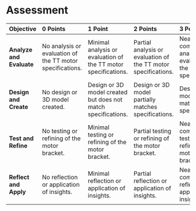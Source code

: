 # Assessment

| Objective                | 0 Points                                                  | 1 Point                                                      | 2 Points                                                     | 3 Points                                                     | 4 Points                                                     |
| :----------------------- | :-------------------------------------------------------- | :----------------------------------------------------------- | :----------------------------------------------------------- | :----------------------------------------------------------- | :----------------------------------------------------------- |
| **Analyze and Evaluate** | No analysis or evaluation of the TT motor specifications. | Minimal analysis or evaluation of the TT motor specifications. | Partial analysis or evaluation of the TT motor specifications. | Nearly complete analysis or evaluation of the TT motor specifications. | Complete and thorough analysis and evaluation of the TT motor specifications. |
| **Design and Create**    | No design or 3D model created.                            | Design or 3D model created but does not match specifications. | Design or 3D model partially matches specifications.         | Design or 3D model mostly matches specifications.            | Design and 3D model perfectly match specifications.          |
| **Test and Refine**      | No testing or refining of the motor bracket.              | Minimal testing or refining of the motor bracket.            | Partial testing or refining of the motor bracket.            | Nearly complete testing or refining of the motor bracket.    | Complete and thorough testing and refining of the motor bracket. |
| **Reflect and Apply**    | No reflection or application of insights.                 | Minimal reflection or application of insights.               | Partial reflection or application of insights.               | Nearly complete reflection or application of insights.       | Complete and thorough reflection and application of insights. |